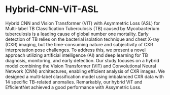 # Hybrid-CNN-ViT-ASL
Hybrid CNN and Vision Transformer (VIT) with Asymmetric Loss (ASL) for Multi-label TB Classification
Tuberculosis (TB) caused by Mycobacterium tuberculosis is a leading cause of global number one mortality. Early detection of TB relies on the bacterial isolation technique and chest X-ray (CXR) imaging, but the time-consuming nature and subjectivity of CXR interpretation pose challenges. To address this, we present a novel approach utilizing artificial intelligence (AI) and deep learning for TB diagnosis, monitoring, and early detection. Our study focuses on a hybrid model combining the Vision Transformer (ViT) and Convolutional Neural Network (CNN) architectures, enabling efficient analysis of CXR images. We designed a multi-label classification model using imbalanced CXR data with 14 specific TB-related anomalies. Remarkably, our hybrid ViT and EfficientNet achieved a good performance with Assymetric Loss.
